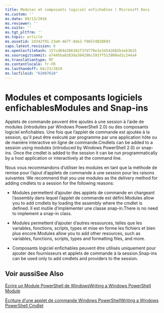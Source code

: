 ```yaml
---
title: Modules et composants logiciel enfichables | Microsoft Docs
ms.custom: ''
ms.date: 09/13/2016
ms.reviewer: ''
ms.suite: ''
ms.tgt_pltfrm: ''
ms.topic: article
ms.assetid: 2d342f91-23e0-467f-8de2-f9657d820693
caps.latest.revision: 6
ms.openlocfilehash: 157cd64e286392f3fd770e1e34542682b1e63625
ms.sourcegitcommit: e7445ba8203da304286c591ff513900ad1c244a4
ms.translationtype: MT
ms.contentlocale: fr-FR
ms.lasthandoff: 04/23/2019
ms.locfileid: "62067618"
---
```

# <a name="modules-and-snap-ins"></a><span data-ttu-id="32d41-102">Modules et composants logiciels enfichables</span><span class="sxs-lookup"><span data-stu-id="32d41-102">Modules and Snap-ins</span></span>

<span data-ttu-id="32d41-103">Applets de commande peuvent être ajoutés à une session à l’aide de modules (introduites par Windows PowerShell 2.0) ou des composants logiciel enfichables. Une fois que l’applet de commande est ajoutée à la session, qu'il peut être exécuté par programme par une application hôte ou de manière interactive en ligne de commande.</span><span class="sxs-lookup"><span data-stu-id="32d41-103">Cmdlets can be added to a session using modules (introduced by Windows PowerShell 2.0) or snap-ins. Once the cmdlet is added to the session it can be run programmatically by a host application or interactively at the command line.</span></span>

<span data-ttu-id="32d41-104">Nous vous recommandons d’utiliser les modules en tant que la méthode de remise pour l’ajout d’applets de commande à une session pour les raisons suivantes :</span><span class="sxs-lookup"><span data-stu-id="32d41-104">We recommend that you use modules as the delivery method for adding cmdlets to a session for the following reasons:</span></span>

- <span data-ttu-id="32d41-105">Modules permettent d’ajouter des applets de commande en chargeant l’assembly dans lequel l’applet de commande est défini.</span><span class="sxs-lookup"><span data-stu-id="32d41-105">Modules allow you to add cmdlets by loading the assembly where the cmdlet is defined.</span></span> <span data-ttu-id="32d41-106">Il est inutile d’implémenter une classe snap-in.</span><span class="sxs-lookup"><span data-stu-id="32d41-106">There is no need to implement a snap-in class.</span></span>

- <span data-ttu-id="32d41-107">Modules permettent d’ajouter d’autres ressources, telles que les variables, fonctions, scripts, types et mise en forme les fichiers et bien plus encore.</span><span class="sxs-lookup"><span data-stu-id="32d41-107">Modules allow you to add other resources, such as variables, functions, scripts, types and formatting files, and more.</span></span>

- <span data-ttu-id="32d41-108">Composants logiciel enfichables peuvent être utilisés uniquement pour ajouter des fournisseurs et applets de commande à la session.</span><span class="sxs-lookup"><span data-stu-id="32d41-108">Snap-ins can be used only to add cmdlets and providers to the session.</span></span>

## <a name="see-also"></a><span data-ttu-id="32d41-109">Voir aussi</span><span class="sxs-lookup"><span data-stu-id="32d41-109">See Also</span></span>

[<span data-ttu-id="32d41-110">Écrire un Module PowerShell de Windows</span><span class="sxs-lookup"><span data-stu-id="32d41-110">Writing a Windows PowerShell Module</span></span>](../module/writing-a-windows-powershell-module.md)

[<span data-ttu-id="32d41-111">Écriture d’une applet de commande Windows PowerShell</span><span class="sxs-lookup"><span data-stu-id="32d41-111">Writing a Windows PowerShell Cmdlet</span></span>](./writing-a-windows-powershell-cmdlet.md)
